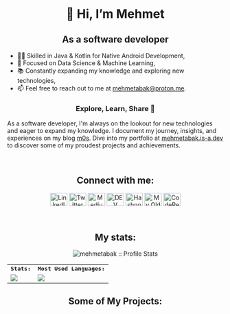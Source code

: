 <h1 align="center">👋 Hi, I’m Mehmet</h1>
<h2 align="center">As a software developer</h2>

<p align="justify">
 
- 👨‍💻 Skilled in Java & Kotlin for Native Android Development,
- 🤖 Focused on Data Science & Machine Learning,          
- 📚 Constantly expanding my knowledge and exploring new technologies,         
- 📫 Feel free to reach out to me at mehmetabak@proton.me.

<h3 align="center">Explore, Learn, Share 🚀</h3>

As a software developer, I'm always on the lookout for new technologies and eager to expand my knowledge. I document my journey, insights, and experiences on my blog [m0s](https://m0s.space). Dive into my portfolio at [mehmetabak.is-a.dev](https://mehmetabak.is-a.dev) to discover some of my proudest projects and achievements. 

<br />
</p>

<h2 align="center">Connect with me:</h2>

<p align="center">
<a href="https://www.linkedin.com/in/mehmet-abak/" target="blank"><img align="center" src="https://cdn.jsdelivr.net/npm/simple-icons@3.0.1/icons/linkedin.svg" alt="LinkedIn" height="30" width="40" /></a>
<a href="https://x.com/mehmet_m0s" target="blank"><img align="center" src="https://cdn.jsdelivr.net/npm/simple-icons@3.0.1/icons/twitter.svg" alt="Twitter" height="30" width="40" /></a>
<a href="https://abakmehmet.medium.com/" target="blank"><img align="center" src="https://cdn.jsdelivr.net/npm/simple-icons@3.0.1/icons/medium.svg" alt="Medium" height="30" width="40" /></a>
<a href="https://dev.to/mehmetabak" target="blank"><img align="center" src="https://cdn.jsdelivr.net/npm/simple-icons@3.13.0/icons/dev-dot-to.svg" alt="DEV Community" height="30" width="40" /></a>
<a href="https://mehmetabak.hashnode.dev/" target="blank"><img align="center" src="https://cdn.jsdelivr.net/npm/simple-icons@3.13.0/icons/hashnode.svg" alt="Hashnode" height="30" width="40" /></a>
<a href="https://arastir.super.site" target="blank"><img align="center" src="https://cdn.jsdelivr.net/npm/simple-icons@3.0.1/icons/sitepoint.svg" alt="My Old Apps" height="30" width="40" /></a>
<a href="https://codepen.io/mehmetabak" target="blank"><img align="center" src="https://cdn.jsdelivr.net/npm/simple-icons@3.0.1/icons/codepen.svg" alt="CodePen" height="30" width="40" /></a>
</p>

<br />

<!---
<h2 align="center">Techs I can Use:</h2>
<p align="center">
<a href="https://developer.android.com" target="_blank"> <img src="https://www.svgrepo.com/show/217740/android.svg" alt="Android" width="40" height="40"/> </a>
<a href="https://firebase.google.com/" target="_blank"><img src="https://firebase.google.com/static/images/brand-guidelines/logo-logomark.png" alt="Firebase" width="40" height="40"/> </a>
<a href="https://kotlinlang.org/" target="_blank"> <img src="https://www.vectorlogo.zone/logos/kotlinlang/kotlinlang-icon.svg" alt="Kotlin" width="40" height="40"/> </a> 
<a href="https://www.java.com/" target="_blank"> <img src="https://www.vectorlogo.zone/logos/java/java-icon.svg" alt="Java" width="40" height="40"/> </a>
<a href="https://www.r-project.org/" target="_blank"> <img src="https://cdn.jsdelivr.net/npm/simple-icons@3.13.0/icons/r.svg" alt="R" width="40" height="40"/> </a>
<a href="https://www.python.org/" target="_blank"> <img src="https://www.vectorlogo.zone/logos/python/python-icon.svg" alt="Python" width="40" height="40"/> </a>
<a href="https://www.tensorflow.org/" target="_blank"> <img src="https://upload.wikimedia.org/wikipedia/commons/thumb/2/2d/Tensorflow_logo.svg/957px-Tensorflow_logo.svg.png" alt="TensorFlow" width="40" height="40"/> </a>
<a href="https://en.wikipedia.org/wiki/C_(programming_language)" target="_blank"> <img src="https://cdn.iconscout.com/icon/free/png-256/free-c-58-1175247.png" alt="C" width="40" height="40"/> </a>
<a href="https://www.arduino.cc/" target="_blank"> <img src="https://cdn.worldvectorlogo.com/logos/arduino-1.svg" alt="Arduino" width="40" height="40"/> </a> 
<a href="https://nextjs.org/" target="_blank"> <img src="https://cdn.jsdelivr.net/npm/simple-icons@3.13.0/icons/next-dot-js.svg" alt="Next.js" width="40" height="40"/> </a>
<a href="https://www.javascript.com" target="_blank"> <img src="https://upload.wikimedia.org/wikipedia/commons/thumb/9/99/Unofficial_JavaScript_logo_2.svg/2048px-Unofficial_JavaScript_logo_2.svg.png" alt="JavaScript" width="40" height="40"/> </a>
</p>

<br />
-->

<h2 align="center">My stats:</h2>

<p align="center">
<img src="https://komarev.com/ghpvc/?username=mehmetabak&color=blue" alt="mehmetabak :: Profile Stats"></a>
</p>

<table align="center">
    <tr>
        <td colspan="2">
        <strong><samp>Stats:</samp></strong>
        </td>
        <td colspan="2">
        <strong><samp>Most Used Languages:</samp></strong>
        </td>
    </tr>
    <tr>
        <td colspan="2" rowspan="2">
        <a href="https://github-readme-stats.vercel.app/api?username=mehmetabak&show_icons=true&theme=tokyonight">
        <img src="https://github-readme-stats.vercel.app/api?username=mehmetabak&show_icons=true&theme=tokyonight">
        </a>
        </td>
        <td colspan="4" rowspan="3">
        <a href="https://github-readme-stats.vercel.app/api/top-langs/?username=mehmmetabak&layout=compact&theme=tokyonight">
        <img src="https://github-readme-stats.vercel.app/api/top-langs/?username=mehmetabak&layout=compact&theme=tokyonight">
        </a>
        </td>
    </tr>
</table>

<h2 align="center">Some of My Projects:</h2>
